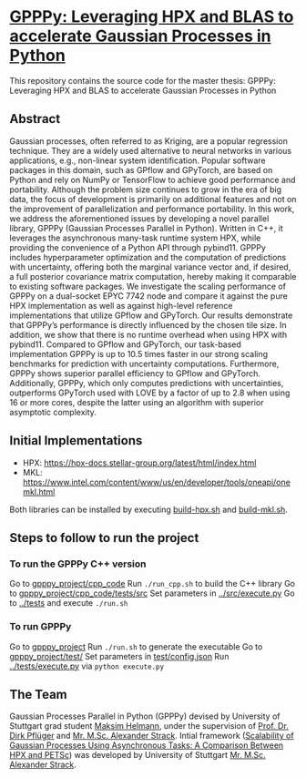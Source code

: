 
# [GPPPy: Leveraging HPX and BLAS to accelerate Gaussian Processes in Python]()
This repository contains the source code for the master thesis: GPPPy: Leveraging HPX and BLAS to accelerate Gaussian
Processes in Python

## Abstract
Gaussian processes, often referred to as Kriging, are a popular regression technique. 
They are a widely used alternative to neural networks in various applications, e.g., non-linear system identification. Popular software packages in this domain, such as GPflow and GPyTorch, are based on Python and rely on NumPy or TensorFlow to achieve good performance and portability. Although the problem size continues to grow in the era of big data, the focus of development is primarily on additional features and not on the improvement of parallelization and performance portability.
In this work, we address the aforementioned issues by developing a novel parallel library, GPPPy (Gaussian Processes Parallel in Python). Written in C++, it leverages the asynchronous many-task runtime system HPX, while providing the convenience of a Python API through pybind11. GPPPy includes hyperparameter optimization and the computation of predictions with uncertainty, offering both the marginal variance vector and, if desired, a full posterior covariance matrix computation, hereby making it comparable to existing software packages. We investigate the scaling performance of GPPPy on a dual-socket EPYC 7742 node and compare it against the pure HPX implementation as well as against high-level reference implementations that utilize GPflow and GPyTorch. Our results demonstrate that GPPPy’s performance is directly influenced by the chosen tile size. In addition, we show that there is no runtime overhead when using HPX with pybind11. Compared to GPflow and GPyTorch, our task-based implementation GPPPy is up to 10.5 times faster in our strong scaling benchmarks for prediction with uncertainty computations. Furthermore, GPPPy shows superior parallel efficiency to GPflow and GPyTorch.
Additionally, GPPPy, which only computes predictions with uncertainties, outperforms GPyTorch used with LOVE by a factor of up to 2.8 when using 16 or more cores, despite the latter using an algorithm with superior asymptotic complexity.

## Initial Implementations
- HPX: https://hpx-docs.stellar-group.org/latest/html/index.html
- MKL: https://www.intel.com/content/www/us/en/developer/tools/oneapi/onemkl.html

Both libraries can be installed by executing [build-hpx.sh](dependencies/build-hpx.sh) and [build-mkl.sh](dependencies/build-mkl.sh).

## Steps to follow to run the project

### To run the GPPPy C++ version

Go to [gpppy_project/cpp_code](gpppy_project/cpp_code)
Run `./run_cpp.sh` to build the C++ library
Go to [gpppy_project/cpp_code/tests/src](gpppy_project/cpp_code/tests/src/)
Set parameters in [../src/execute.py](gpppy_project/cpp_code/tests/src/execute.cpp)
Go to [../tests](gpppy_project/cpp_code/tests/) and execute `./run.sh`

### To run GPPPy

Go to [gpppy_project](gpppy_project/)
Run `./run.sh` to generate the executable
Go to [gpppy_project/test/](gpppy_project/test/)
Set parameters in [test/config.json](gpppy_project/test/config.json)
Run [../tests/execute.py](gpppy_project/test/execute.py) via `python execute.py`

## The Team
Gaussian Processes Parallel in Python (GPPPy) devised by University of Stuttgart grad student [Maksim Helmann](https://de.linkedin.com/in/maksim-helmann-60b8701b1), under the supervision of [Prof. Dr. Dirk Pflüger](https://www.f05.uni-stuttgart.de/en/faculty/contactpersons/Pflueger-00005/) and [Mr. M.Sc. Alexander Strack](https://www.ipvs.uni-stuttgart.de/de/institut/team/Strack-00001/). Intial framework ([Scalability of Gaussian Processes Using Asynchronous Tasks: A Comparison Between HPX and PETSc](https://zenodo.org/records/7535794)) was developed by University of Stuttgart [Mr. M.Sc. Alexander Strack](https://www.ipvs.uni-stuttgart.de/de/institut/team/Strack-00001/).



